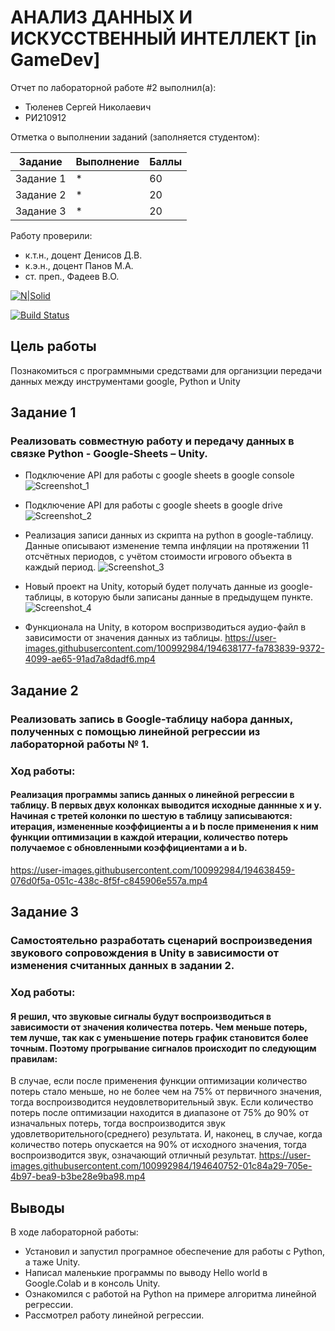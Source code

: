 # АНАЛИЗ ДАННЫХ И ИСКУССТВЕННЫЙ ИНТЕЛЛЕКТ [in GameDev]
Отчет по лабораторной работе #2 выполнил(а):
- Тюленев Сергей Николаевич
- РИ210912

Отметка о выполнении заданий (заполняется студентом):

| Задание | Выполнение | Баллы |
| ------ | ------ | ------ |
| Задание 1 | * | 60 |
| Задание 2 | * | 20 |
| Задание 3 | * | 20 |


Работу проверили:
- к.т.н., доцент Денисов Д.В.
- к.э.н., доцент Панов М.А.
- ст. преп., Фадеев В.О.

[![N|Solid](https://cldup.com/dTxpPi9lDf.thumb.png)](https://nodesource.com/products/nsolid)

[![Build Status](https://travis-ci.org/joemccann/dillinger.svg?branch=master)](https://travis-ci.org/joemccann/dillinger)

## Цель работы
Познакомиться с программными средствами для организции передачи данных между инструментами google, Python и Unity

## Задание 1
### Реализовать совместную работу и передачу данных в связке Python - Google-Sheets – Unity. 
- Подключение API для работы с google sheets в google console
![Screenshot_1](https://user-images.githubusercontent.com/100992984/194637615-d58728c7-5600-4a1d-9454-c3dd0e84e7b9.png)

- Подключение API для работы с google sheets в google drive
![Screenshot_2](https://user-images.githubusercontent.com/100992984/194637671-eab801cf-e36a-4668-b39d-665ee51684ec.png)

- Реализация записи данных из скрипта на python в google-таблицу. Данные описывают изменение темпа инфляции на протяжении 11 отсчётных периодов, с учётом стоимости игрового объекта в каждый период.
![Screenshot_3](https://user-images.githubusercontent.com/100992984/194637851-26688c59-f3c6-4081-8521-4f8ef101f158.png)

- Новый проект на Unity, который будет получать данные из google-таблицы, в которую были записаны данные в предыдущем пункте.
![Screenshot_4](https://user-images.githubusercontent.com/100992984/194637975-46c0916c-ed83-4da7-a616-46cc75b041b6.png)

- Функционала на Unity, в котором воспризводиться аудио-файл в зависимости от значения данных из таблицы.
https://user-images.githubusercontent.com/100992984/194638177-fa783839-9372-4099-ae65-91ad7a8dadf6.mp4



## Задание 2
### Реализовать запись в Google-таблицу набора данных, полученных с помощью линейной регрессии из лабораторной работы № 1. 
### Ход работы:
#### Реализация программы запись данных о линейной регрессии в таблицу. В первых двух колонках выводится исходные даннные x и y. Начиная с третей колонки по шестую в таблицу записываются: итерация, измененные коэффициенты a и b после применения к ним функции оптимизации в каждой итерации, количество потерь получаемое с обновленными коэффициентами a и b.
https://user-images.githubusercontent.com/100992984/194638459-076d0f5a-051c-438c-8f5f-c845906e557a.mp4



## Задание 3
### Самостоятельно разработать сценарий воспроизведения звукового сопровождения в Unity в зависимости от изменения считанных данных в задании 2.
### Ход работы:
#### Я решил, что звуковые сигналы будут воспроизводиться в зависимости от значения количества потерь. Чем меньше потерь, тем лучше, так как с уменьшение потерь график становится более точным. Поэтому прогрывание сигналов происходит по следующим правилам:
В случае, если после применения функции оптимизации количество потерь стало меньше, но не более чем на 75% от первичного значения, тогда воспроизводится неудовлетворительный звук. Если количество потерь после оптимизации находится в диапазоне от 75% до 90% от изначальных потерь, тогда воспроизводится звук удовлетворительного(среднего) результата. И, наконец, в случае, когда количество потерь опускается на 90% от исходного значения, тогда воспроизводится звук, означающий отличный результат.
https://user-images.githubusercontent.com/100992984/194640752-01c84a29-705e-4b97-bea9-b3be28e9ba98.mp4



## Выводы

В ходе лабораторной работы:
- Установил и запустил програмное обеспечение для работы с Python, а таже Unity.
- Написал маленькие программы по выводу Hello world в Google.Colab и в консоль Unity.
- Ознакомился с работой на Python на примере алгоритма линейной регрессии.
- Рассмотрел работу линейной регрессии.
